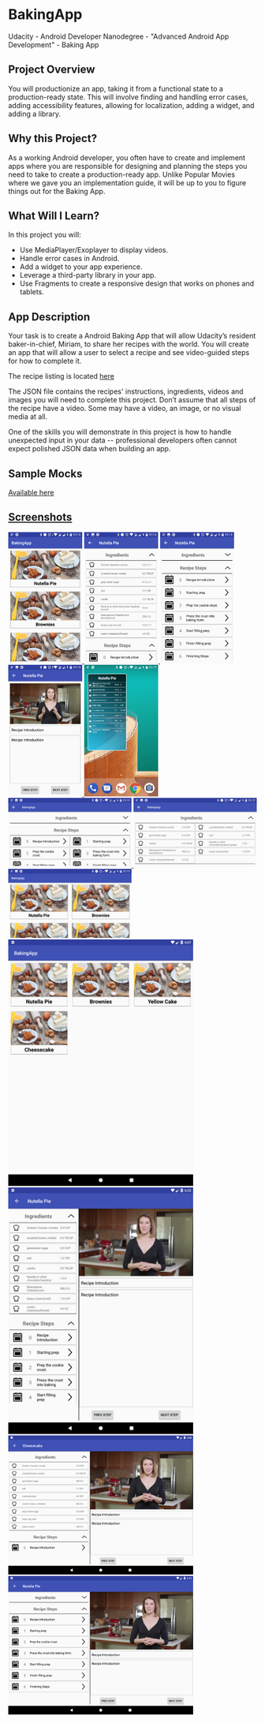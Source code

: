 # BakingApp
<p>Udacity - Android Developer Nanodegree - "Advanced Android App Development" - Baking App</p>

<h2>Project Overview</h2>
<p>You will productionize an app, taking it from a functional state to a production-ready state. This will involve finding and handling error cases, adding accessibility features, allowing for localization, adding a widget, and adding a library.</p>

<h2>Why this Project?</h2>
<p>As a working Android developer, you often have to create and implement apps where you are responsible for designing and planning the steps you need to take to create a production-ready app. Unlike Popular Movies where we gave you an implementation guide, it will be up to you to figure things out for the Baking App.</p>

<h2>What Will I Learn?</h2>
<p>In this project you will:</p>
<ul>
  <li>Use MediaPlayer/Exoplayer to display videos.</li>
  <li>Handle error cases in Android.</li>
  <li>Add a widget to your app experience.</li>
  <li>Leverage a third-party library in your app.</li>
  <li>Use Fragments to create a responsive design that works on phones and tablets.</li>
</ul>

<h2>App Description</h2>
<p>Your task is to create a Android Baking App that will allow Udacity’s resident baker-in-chief, Miriam, to share her recipes with the world. You will create an app that will allow a user to select a recipe and see video-guided steps for how to complete it.</p>
<p>The recipe listing is located <a href="http://go.udacity.com/android-baking-app-json">here</a></p>
<p>The JSON file contains the recipes' instructions, ingredients, videos and images you will need to complete this project. Don’t assume that all steps of the recipe have a video. Some may have a video, an image, or no visual media at all.</p>
<p>One of the skills you will demonstrate in this project is how to handle unexpected input in your data -- professional developers often cannot expect polished JSON data when building an app.</p>

<h2>Sample Mocks</h2>
<p><a href="https://go.udacity.com/android-baking-app-mocks-pdf">Available here</p>
  
<h2>Screenshots</h2>
<img src="screenshots/Screenshot_20180717-211628.png" width="150">
<img src="screenshots/Screenshot_20180717-211634.png" width="150">
<img src="screenshots/Screenshot_20180717-211638.png" width="150">
<img src="screenshots/Screenshot_20180717-211647.png" width="150">
<img src="screenshots/Screenshot_20180717-211735.png" width="150">
<img src="screenshots/Screenshot_20180717-211709.png" width="250">
<img src="screenshots/Screenshot_20180717-211712.png" width="250">
<img src="screenshots/Screenshot_20180717-211716.png" width="250">
<img src="screenshots/Screenshot_1531851680.png" width="375">
<img src="screenshots/Screenshot_1531851774.png" width="375">
<img src="screenshots/Screenshot_1530119310.png" width="375">
<img src="screenshots/Screenshot_1531851797.png" width="375">
